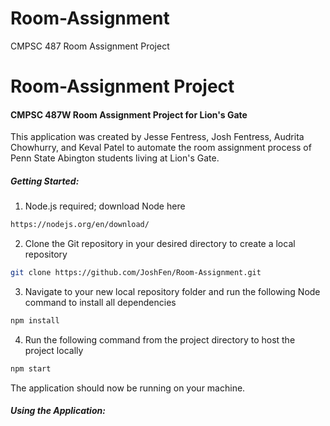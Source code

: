 # Room-Assignment
CMPSC 487 Room Assignment Project

# Room-Assignment Project
#### CMPSC 487W Room Assignment Project for Lion's Gate
This application was created by Jesse Fentress, Josh Fentress,
Audrita Chowhurry, and Keval Patel to automate the room 
assignment process of Penn State Abington students living at
Lion's Gate.

##### Getting Started:

1. Node.js required; download Node here
```bash
https://nodejs.org/en/download/
```

2. Clone the Git repository in your desired directory to 
create a local repository
```bash
git clone https://github.com/JoshFen/Room-Assignment.git
```

3. Navigate to your new local repository folder and run
the following Node command to install all dependencies
```bash
npm install
```

4. Run the following command from the project directory
to host the project locally
```bash
npm start
```

The application should now be running on your machine.

##### Using the Application:


